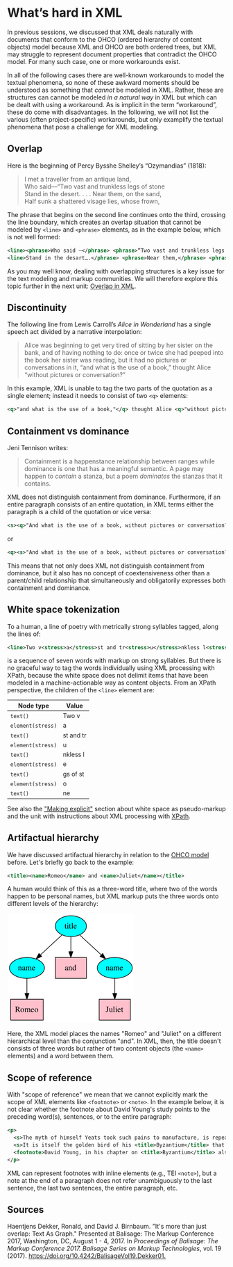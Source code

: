 # What’s hard in XML

In previous sessions, we discussed that XML deals naturally with documents that conform to the OHCO (ordered hierarchy of content objects) model because XML and OHCO are both ordered trees, but XML may struggle to represent document properties that contradict the OHCO model. For many such case, one or more workarounds exist.  

In all of the following cases there are well-known workarounds to model the textual phenomena, so none of these awkward moments should be understood as something that *cannot* be modeled in XML. Rather, these are structures can cannot be modeled *in a natural way* in XML but which can be dealt with using a workaround. As is implicit in the term “workaround”, these do come with disadvantages. In the following, we will not list the various (often project-specific) workarounds, but only examplify the textual phenomena that pose a challenge for XML modeling.

## Overlap

Here is the beginning of Percy Bysshe Shelley’s “Ozymandias” (1818):

> I met a traveller from an antique land,  
Who said—“Two vast and trunkless legs of stone  
Stand in the desert. . . . Near them, on the sand,  
Half sunk a shattered visage lies, whose frown, 

The phrase that begins on the second line continues onto the third, crossing the line boundary, which creates an overlap situation that cannot be modeled by `<line>` and `<phrase>` elements, as in the example below, which is not well formed:

```xml
<line><phrase>Who said —</phrase> <phrase>“Two vast and trunkless legs of stone</line>
<line>Stand in the desart….</phrase> <phrase>Near them,</phrase> <phrase>on the sand</phrase></line>

```

As you may well know, dealing with overlapping structures is a key issue for the text modeling and markup communities. We will therefore explore this topic further in the next unit: [Overlap in XML](https://github.com/Pittsburgh-NEH-Institute/Institute-Materials-2017/blob/master/schedule/week_2/overlap_xml.md).

## Discontinuity

The following line from Lewis Carroll’s *Alice in Wonderland* has a single speech act divided by a narrative interpolation:

> Alice was beginning to get very tired of sitting by her sister on the bank, and of having nothing to do: once or twice she had peeped into the book her sister was reading, but it had no pictures or conversations in it, “and what is the use of a book,” thought Alice “without pictures or conversation?”
 
In this example, XML is unable to tag the two parts of the quotation as a single element; instead it needs to consist of two `<q>` elements:

```xml
<q>"and what is the use of a book,"</q> thought Alice <q>"without pictures or conversation?"</q>
```

## Containment vs dominance

Jeni Tennison writes:

> Containment is a happenstance relationship between ranges while dominance is one that has a meaningful semantic. A page may happen to *contain* a stanza, but a poem *dominates* the stanzas that it contains.

XML does not distinguish containment from dominance. Furthermore, if an entire paragraph consists of an entire quotation, in XML terms either the paragraph is a child of the quotation or vice versa: 

```xml
<s><q>"And what is the use of a book, without pictures or conversation?"</q></s>
```
or

```xml
<q><s>"And what is the use of a book, without pictures or conversation?"</s></q>
```

This means that not only does XML not distinguish containment from dominance, but it also has no concept of coextensiveness other than a parent/child relationship that simultaneously and obligatorily expresses both containment and dominance.

## White space tokenization

To a human, a line of poetry with metrically strong syllables tagged, along the lines of:

```xml
<line>Two v<stress>a</stress>st and tr<stress>u</stress>nkless l<stress>e</stress>gs of st<stress>o</stress>ne</line>
```

is a sequence of seven words with markup on strong syllables. But there is no graceful way to tag the words individually using XML processing with XPath, because the white space does not delimit items that have been modeled in a machine-actionable way as content objects. From an XPath perspective, the children of the `<line>` element are:

Node type | Value
---- | ----
`text()` | Two v
`element(stress)` | a
`text()` | st and tr
`element(stress)` | u
`text()` | nkless l
`element(stress)` | e
`text()` | gs of st
`element(stress)` | o
`text()` | ne

See also the ["Making explicit"](https://github.com/Pittsburgh-NEH-Institute/Institute-Materials-2017/blob/master/schedule/week_2/explicit.md) section about white space as pseudo-markup and the unit with instructions about XML processing with [XPath](https://github.com/Pittsburgh-NEH-Institute/Institute-Materials-2017/blob/master/schedule/week_2/xpath.md).

## Artifactual hierarchy

We have discussed artifactual hierarchy in relation to the [OHCO model](https://github.com/Pittsburgh-NEH-Institute/Institute-Materials-2017/blob/master/schedule/week_2/ohco.md) before. Let's briefly go back to the example:

```xml
<title><name>Romeo</name> and <name>Juliet</name></title>
```

A human would think of this as a three-word title, where two of the words happen to be personal names, but XML markup puts the three words onto different levels of the hierarchy:

<img src="images/romeo_xml.png" alt="[Artifactual hierarchy illustration]"/>

Here, the XML model places the names "Romeo" and "Juliet" on a different hierarchical level than the conjunction "and". In XML, then, the title doesn't consists of three words but rather of two content objects (the `<name>` elements) and a word between them. 

## Scope of reference

With "scope of reference" we mean that we cannot explicitly mark the scope of XML elements like `<footnote>` or `<note>`. In the example below, it is not clear whether the footnote about David Young's study points to the preceding word(s), sentences, or to the entire paragraph:

```xml
<p>
  <s>The myth of himself Yeats took such pains to manufacture, is repeatedly and faithfully taken up in biographical studies of his poetry.</s>
  <s>It is itself the golden bird of his <title>Byzantium</title> that artificial monument in which he figures his own mortality.</s>
  <footnote>David Young, in his chapter on <title>Byzantium</title> also reads the poem as a working out of the artist's desire for immortality.</footnote>
</p>

```

XML can represent footnotes with inline elements (e.g., TEI `<note>`), but a note at the end of a paragraph does not refer unambiguously to the last sentence, the last two sentences, the entire paragraph, etc.

## Sources

Haentjens Dekker, Ronald, and David J. Birnbaum. "It's more than just overlap: Text As Graph." Presented at Balisage: The Markup Conference 2017, Washington, DC, August 1 - 4, 2017. In _Proceedings of Balisage: The Markup Conference 2017. Balisage Series on Markup Technologies_, vol. 19 (2017). <https://doi.org/10.4242/BalisageVol19.Dekker01.>


